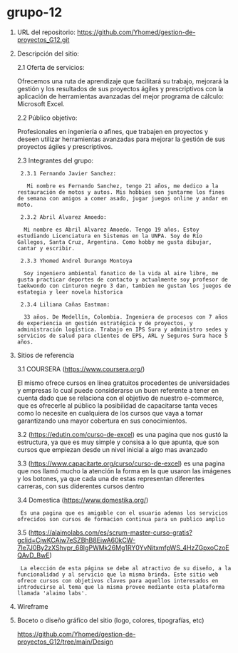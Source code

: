# grupo-12

1. URL del repositorio: https://github.com/Yhomed/gestion-de-proyectos_G12.git

2. Descripción del sitio:

    2.1 Oferta de servicios:

    Ofrecemos una ruta de aprendizaje que facilitará su trabajo, mejorará la gestión y los resultados de sus proyectos ágiles y prescriptivos con la aplicación de herramientas avanzadas del mejor programa de cálculo: Microsoft Excel.

    2.2 Público objetivo:

    Profesionales en ingeniería o afines, que trabajen en proyectos y deseen utilizar herramientas avanzadas para mejorar la gestión de sus proyectos ágiles y prescriptivos.

    2.3 Integrantes del grupo:

        2.3.1 Fernando Javier Sanchez:

          Mi nombre es Fernando Sanchez, tengo 21 años, me dedico a la restauración de motos y autos. Mis hobbies son juntarme los fines de semana con amigos a comer asado, jugar juegos online y andar en moto.

        2.3.2 Abril Alvarez Amoedo:

         Mi nombre es Abril Alvarez Amoedo. Tengo 19 años. Estoy estudiando Licenciatura en Sistemas en la UNPA. Soy de Río Gallegos, Santa Cruz, Argentina. Como hobby me gusta dibujar, cantar y escribir.

        2.3.3 Yhomed Andrel Durango Montoya

         Soy ingeniero ambiental fanatico de la vida al aire libre, me gusta practicar deportes de contacto y actualmente soy profesor de taekwondo con cinturon negro 3 dan, tambien me gustan los juegos de estategia y leer novela historica 

        2.3.4 Liliana Cañas Eastman: 
        
         33 años. De Medellín, Colombia. Ingeniera de procesos con 7 años de experiencia en gestión estratégica y de proyectos, y administración logística. Trabajo en IPS Sura y administro sedes y servicios de salud para clientes de EPS, ARL y Seguros Sura hace 5 años.


3. Sitios de referencia

    3.1 COURSERA (https://www.coursera.org/)

     El mismo ofrece cursos en línea gratuitos procedentes de universidades y empresas lo cual puede considerarse un buen referente a tener en cuenta dado que se relaciona con el objetivo de nuestro e-commerce, que es ofrecerle al público la posibilidad de capacitarse tanta veces como lo necesite en cualquiera de los cursos que vaya a tomar garantizando una mayor cobertura en sus conocimientos.


    3.2 (https://edutin.com/curso-de-excel)
        es una pagina que nos gustó la estructura, ya que es muy simple y consisa a lo que apunta, que son cursos que empiezan desde un nivel inicial a algo mas avanzado




    3.3 (https://www.capacitarte.org/curso/curso-de-excel)
       es una pagina que nos llamó mucho la atención la forma en la que usaron las imágenes y los botones, ya que cada una de estas representan diferentes carreras, con sus diderentes cursos dentro
        



    3.4 Domestica (https://www.domestika.org/) 
    
        Es una pagina que es amigable con el usuario ademas los servicios ofrecidos son cursos de formacion continua para un publico amplio 

    3.5 (https://alaimolabs.com/es/scrum-master-curso-gratis?gclid=CjwKCAjw7eSZBhB8EiwA60kCW-7Ie7J0By2zXShvpr_68IgPWMk26Mg1RY0YvNitxmfpWS_4HzZGpxoCzoEQAvD_BwE)

        La elección de esta página se debe al atractivo de su diseño, a la funcionalidad y al servicio que la misma brinda. Este sitio web ofrece cursos con objetivos claves para aquellos interesados en introducirse al tema que la misma provee mediante esta plataforma llamada 'alaimo labs'.



4. Wireframe

5. Boceto o diseño gráfico del sitio (logo, colores, tipografías, etc)

    https://github.com/Yhomed/gestion-de-proyectos_G12/tree/main/Design
